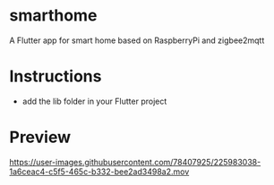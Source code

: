 # smarthome
A Flutter app for smart home based on RaspberryPi and zigbee2mqtt

# Instructions
- add the lib folder in your Flutter project

# Preview
https://user-images.githubusercontent.com/78407925/225983038-1a6ceac4-c5f5-465c-b332-bee2ad3498a2.mov

